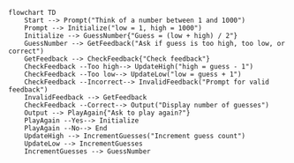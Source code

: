 <!--<--In the Reverse Guess the Number game, the computer takes on the role of the guesser, and the human player thinks of a number within a defined range.
The objective for this task is to create a flowchart that outlines the logical steps the computer should take to efficiently guess the number using a binary search algorithm. 
1.	The player is prompted to think of a number within a specified range (e.g., between 1 and 1000). 
2.	The computer attempts to guess the number. 
3.	After each guess, the player informs the computer whether the guess was too high, too low, or correct. 
4.	The computer uses the feedback to adjust its next guess, narrowing down the possible range based on binary search principles. 
5.	The process continues until the computer guesses the correct number. 
Requirements: 
Implement a binary search approach where the computer's guess is always the middle of the current possible range. 
Ensure that the player's responses are valid (i.e., 'high', 'low', or 'correct'). If the response is invalid, prompt for a valid response. 
Based on the player's feedback, adjust the range of possible numbers for the next guess. 
Track and display the number of guesses made by the computer. 
After the correct number is guessed, ask the player if they want to play again. Restart the game if yes, and end the program if no.  -->


```mermaid
flowchart TD
    Start --> Prompt("Think of a number between 1 and 1000")
    Prompt --> Initialize("low = 1, high = 1000")
    Initialize --> GuessNumber{"Guess = (low + high) / 2"}
    GuessNumber --> GetFeedback("Ask if guess is too high, too low, or correct")
    GetFeedback --> CheckFeedback{"Check feedback"}
    CheckFeedback --Too high--> UpdateHigh("high = guess - 1")
    CheckFeedback --Too low--> UpdateLow("low = guess + 1")
    CheckFeedback --Incorrect--> InvalidFeedback("Prompt for valid feedback")
    InvalidFeedback --> GetFeedback
    CheckFeedback --Correct--> Output("Display number of guesses")
    Output --> PlayAgain{"Ask to play again?"}
    PlayAgain --Yes--> Initialize
    PlayAgain --No--> End
    UpdateHigh --> IncrementGuesses("Increment guess count")
    UpdateLow --> IncrementGuesses
    IncrementGuesses --> GuessNumber
```
